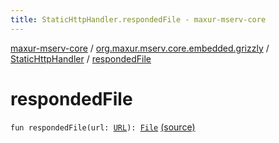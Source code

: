 ```yaml
---
title: StaticHttpHandler.respondedFile - maxur-mserv-core
---
```


[maxur-mserv-core](../../index.html) / [org.maxur.mserv.core.embedded.grizzly](../index.html) / [StaticHttpHandler](index.html) / [respondedFile](.)

# respondedFile

`fun respondedFile(url: `[`URL`](http://docs.oracle.com/javase/8/docs/api/java/net/URL.html)`): `[`File`](http://docs.oracle.com/javase/8/docs/api/java/io/File.html) [(source)](https://github.com/myunusov/maxur-mserv/tree/master/maxur-mserv-core/src/main/kotlin/org/maxur/mserv/core/embedded/grizzly/StaticHttpHandler.kt#L69)